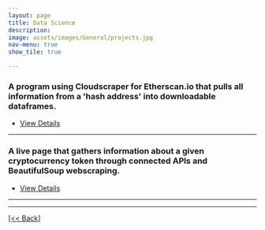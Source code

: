 ```yaml
---
layout: page
title: Data Science
description:
image: assets/images/General/projects.jpg
nav-menu: true
show_tile: true

---
```


### A program using Cloudscraper for Etherscan.io that pulls all information from a 'hash address' into downloadable dataframes.

<ul class="actions">
   <li><a href="https://cvanchieri.github.io/Portfolio/posts/EtherscanAddressScraperPost/Post_EtherscanAddressScraper.html" class="button next">View Details</a></li>
</ul>

---

### A live page that gathers information about a given cryptocurrency token through connected APIs and BeautifulSoup webscraping.

<ul class="actions">
   <li><a href="https://cvanchieri.github.io/Portfolio/posts/CryptoTokenScraperPost/Post_CryptoTokenScraper.html" class="button next">View Details</a></li>
</ul>
 
---




---
[[<< Back]](https://cvanchieri.github.io/Portfolio)
